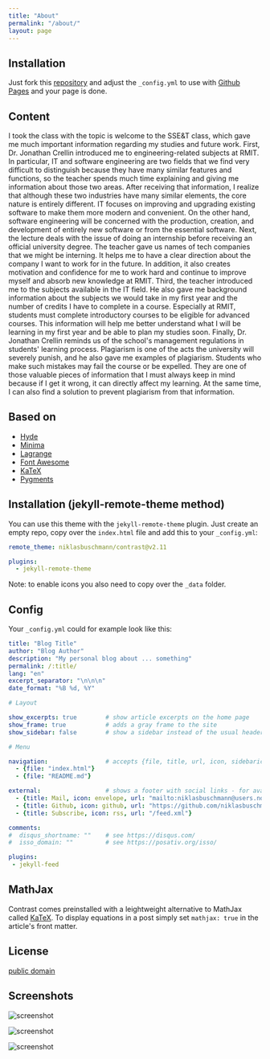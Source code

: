 ```yaml
---
title: "About"
permalink: "/about/"
layout: page
---
```


## Installation

Just fork this [repository](https://github.com/niklasbuschmann/contrast) and adjust the `_config.yml` to use with [Github Pages](https://pages.github.com/) and your page is done.

## Content

I took the class with the topic is welcome to the SSE&T class, which gave me much important information regarding my studies and future work. First, Dr. Jonathan Crellin introduced me to engineering-related subjects at RMIT. In particular, IT and software engineering are two fields that we find very difficult to distinguish because they have many similar features and functions, so the teacher spends much time explaining and giving me information about those two areas. After receiving that information, I realize that although these two industries have many similar elements, the core nature is entirely different. IT focuses on improving and upgrading existing software to make them more modern and convenient. On the other hand, software engineering will be concerned with the production, creation, and development of entirely new software or from the essential software. Next, the lecture deals with the issue of doing an internship before receiving an official university degree. The teacher gave us names of tech companies that we might be interning. It helps me to have a clear direction about the company I want to work for in the future. In addition, it also creates motivation and confidence for me to work hard and continue to improve myself and absorb new knowledge at RMIT. Third, the teacher introduced me to the subjects available in the IT field. He also gave me background information about the subjects we would take in my first year and the number of credits I have to complete in a course. Especially at RMIT, students must complete introductory courses to be eligible for advanced courses. This information will help me better understand what I will be learning in my first year and be able to plan my studies soon. Finally, Dr. Jonathan Crellin reminds us of the school's management regulations in students' learning process. Plagiarism is one of the acts the university will severely punish, and he also gave me examples of plagiarism. Students who make such mistakes may fail the course or be expelled. They are one of those valuable pieces of information that I must always keep in mind because if I get it wrong, it can directly affect my learning. At the same time, I can also find a solution to prevent plagiarism from that information.

 
## Based on

- [Hyde](https://github.com/poole/hyde)
- [Minima](https://github.com/jekyll/minima)
- [Lagrange](https://github.com/LeNPaul/Lagrange)
- [Font Awesome](http://fontawesome.io/)
- [KaTeX](https://katex.org/)
- [Pygments](https://github.com/richleland/pygments-css)

## Installation (jekyll-remote-theme method)

You can use this theme with the `jekyll-remote-theme` plugin. Just create an empty repo, copy over the `index.html` file and add this to your `_config.yml`:

```yaml
remote_theme: niklasbuschmann/contrast@v2.11

plugins:
  - jekyll-remote-theme
```

Note: to enable icons you also need to copy over the `_data` folder.

## Config

Your `_config.yml` could for example look like this:

```yaml
title: "Blog Title"
author: "Blog Author"
description: "My personal blog about ... something"
permalink: /:title/
lang: "en"
excerpt_separator: "\n\n\n"
date_format: "%B %d, %Y"

# Layout

show_excerpts: true        # show article excerpts on the home page
show_frame: true           # adds a gray frame to the site
show_sidebar: false        # show a sidebar instead of the usual header

# Menu

navigation:                # accepts {file, title, url, icon, sidebaricon}
  - {file: "index.html"}
  - {file: "README.md"}

external:                  # shows a footer with social links - for available icons see fontawesome.com/icons
  - {title: Mail, icon: envelope, url: "mailto:niklasbuschmann@users.noreply.github.com"}
  - {title: Github, icon: github, url: "https://github.com/niklasbuschmann/contrast"}
  - {title: Subscribe, icon: rss, url: "/feed.xml"}

comments:
#  disqus_shortname: ""    # see https://disqus.com/
#  isso_domain: ""         # see https://posativ.org/isso/

plugins:
 - jekyll-feed

```

## MathJax

Contrast comes preinstalled with a leightweight alternative to MathJax called [KaTeX](https://katex.org/). To display equations in a post simply set `mathjax: true` in the article's front matter.

## License

[public domain](http://unlicense.org/)

## Screenshots

![screenshot](https://user-images.githubusercontent.com/4943215/109431850-cd711780-7a08-11eb-8601-2763f2ee6bb4.png)

![screenshot](https://user-images.githubusercontent.com/4943215/109431832-b6cac080-7a08-11eb-9c5e-a058680c23a1.png)

![screenshot](https://user-images.githubusercontent.com/4943215/73125194-5f0b8b80-3fa4-11ea-805c-8387187503ad.png)
